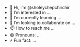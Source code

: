 - 👋 Hi, I’m @sholeychepchirchir
- 👀 I’m interested in ...
- 🌱 I’m currently learning ...
- 💞️ I’m looking to collaborate on ...
- 📫 How to reach me ...
- 😄 Pronouns: ...
- ⚡ Fun fact: ...

<!---
sholeychepchirchir/sholeychepchirchir is a ✨ special ✨ repository because its `README.md` (this file) appears on your GitHub profile.
You can click the Preview link to take a look at your changes.
--->
